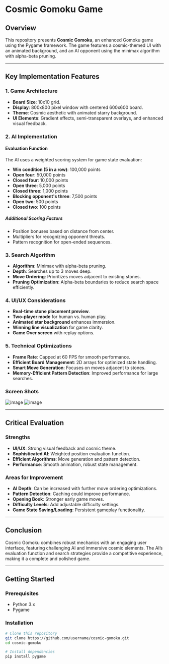 # Cosmic Gomoku Game

## Overview
This repository presents **Cosmic Gomoku**, an enhanced Gomoku game using the Pygame framework. The game features a cosmic-themed UI with an animated background, and an AI opponent using the minimax algorithm with alpha-beta pruning.

---

## Key Implementation Features

### 1. Game Architecture
- **Board Size**: 10x10 grid.
- **Display**: 800x800 pixel window with centered 600x600 board.
- **Theme**: Cosmic aesthetic with animated starry background.
- **UI Elements**: Gradient effects, semi-transparent overlays, and enhanced visual feedback.

### 2. AI Implementation

#### Evaluation Function
The AI uses a weighted scoring system for game state evaluation:
- **Win condition (5 in a row)**: 100,000 points
- **Open four**: 50,000 points
- **Closed four**: 10,000 points
- **Open three**: 5,000 points
- **Closed three**: 1,000 points
- **Blocking opponent's three**: 7,500 points
- **Open two**: 500 points
- **Closed two**: 100 points

##### Additional Scoring Factors
- Position bonuses based on distance from center.
- Multipliers for recognizing opponent threats.
- Pattern recognition for open-ended sequences.

### 3. Search Algorithm
- **Algorithm**: Minimax with alpha-beta pruning.
- **Depth**: Searches up to 3 moves deep.
- **Move Ordering**: Prioritizes moves adjacent to existing stones.
- **Pruning Optimization**: Alpha-beta boundaries to reduce search space efficiently.

### 4. UI/UX Considerations
- **Real-time stone placement preview**.
- **Two-player mode** for human vs. human play.
- **Animated star background** enhances immersion.
- **Winning line visualization** for game clarity.
- **Game Over screen** with replay options.

### 5. Technical Optimizations
- **Frame Rate**: Capped at 60 FPS for smooth performance.
- **Efficient Board Management**: 2D arrays for optimized state handling.
- **Smart Move Generation**: Focuses on moves adjacent to stones.
- **Memory-Efficient Pattern Detection**: Improved performance for large searches.

### Screen Shots
![image](https://github.com/user-attachments/assets/e2378ea6-1ce9-4337-8d00-ba8090b7727b)
![image](https://github.com/user-attachments/assets/da11a214-d5ff-4770-b4eb-951e8aff18d0)

---

## Critical Evaluation

### Strengths
- **UI/UX**: Strong visual feedback and cosmic theme.
- **Sophisticated AI**: Weighted position evaluation function.
- **Efficient Algorithms**: Move generation and pattern detection.
- **Performance**: Smooth animation, robust state management.

### Areas for Improvement
- **AI Depth**: Can be increased with further move ordering optimizations.
- **Pattern Detection**: Caching could improve performance.
- **Opening Book**: Stronger early game moves.
- **Difficulty Levels**: Add adjustable difficulty settings.
- **Game State Saving/Loading**: Persistent gameplay functionality.

---

## Conclusion
Cosmic Gomoku combines robust mechanics with an engaging user interface, featuring challenging AI and immersive cosmic elements. The AI’s evaluation function and search strategies provide a competitive experience, making it a complete and polished game.

---

## Getting Started
### Prerequisites
- Python 3.x
- Pygame

### Installation
```bash
# Clone this repository
git clone https://github.com/username/cosmic-gomoku.git
cd cosmic-gomoku

# Install dependencies
pip install pygame
